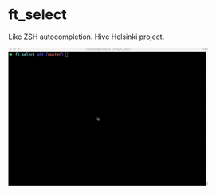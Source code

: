 # ft_select
Like ZSH autocompletion. Hive Helsinki project.


<img src="https://github.com/tuommii/ft_select/blob/master/ft_select.gif" width="400">
